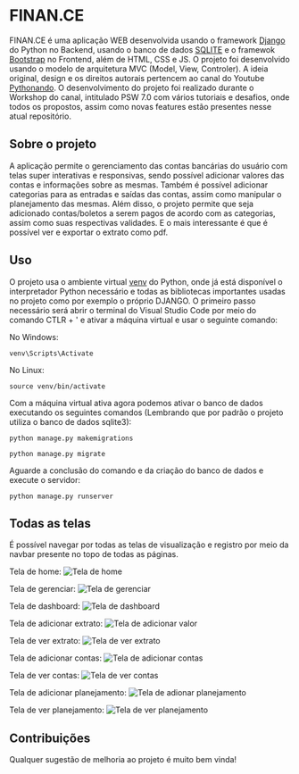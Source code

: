# FINAN.CE

FINAN.CE é uma aplicação WEB desenvolvida usando o framework [Django](https://www.djangoproject.com/) do Python no Backend, usando o banco de dados [SQLITE](https://www.sqlite.org/index.html) e o framewok [Bootstrap](https://getbootstrap.com/) no Frontend, além de HTML, CSS e JS. O projeto foi desenvolvido usando o modelo de arquitetura MVC (Model, View, Controler). A ideia original, design e os direitos autorais pertencem ao canal do Youtube [Pythonando](https://www.youtube.com/@pythonando). O desenvolvimento do projeto foi realizado durante o Workshop do canal, intitulado PSW 7.0 com vários tutoriais e desafios, onde todos os propostos, assim como novas features estão presentes nesse atual repositório.


## Sobre o projeto

A aplicação permite o gerenciamento das contas bancárias do usuário com telas super interativas e responsivas, sendo possível adicionar valores das contas e informações sobre as mesmas. Também é possível adicionar categorias para as entradas e saídas das contas, assim como manipular o planejamento das mesmas. Além disso, o projeto permite que seja adicionado contas/boletos a serem pagos de acordo com as categorias, assim como suas respectivas validades. E o mais interessante é que é possível ver e exportar o extrato como pdf.


## Uso

O projeto usa o ambiente virtual [venv](https://docs.python.org/3/library/venv.html) do Python, onde já está disponível o interpretador Python necessário e todas as bibliotecas importantes usadas no projeto como por exemplo o próprio DJANGO.
O primeiro passo necessário será abrir o terminal do  Visual Studio Code por meio do comando CTLR + ' e ativar a máquina virtual e usar o seguinte comando:

No Windows:
```
venv\Scripts\Activate
```
No Linux:
```
source venv/bin/activate
```
Com a máquina virtual ativa agora podemos ativar o banco de dados executando os seguintes comandos (Lembrando que por padrão o projeto utiliza o banco de dados sqlite3):

```
python manage.py makemigrations
```

```
python manage.py migrate
```

Aguarde a conclusão do comando e da criação do banco de dados e execute o servidor:

```
python manage.py runserver
```

## Todas as telas
É possível navegar por todas as telas de visualização e registro por meio da navbar presente no topo de todas as páginas.

Tela de home: 
![Tela de home](screenshots/home.png)

Tela de gerenciar:
![Tela de gerenciar](screenshots/gerenciar.png)

Tela de dashboard:
![Tela de dashboard](screenshots/dashboard.png)

Tela de adicionar extrato:
![Tela de adicionar valor](screenshots/adicionar_extrato.png)

Tela de ver extrato:
![Tela de ver extrato](screenshots/ver_extrato.png)

Tela de adicionar contas:
![Tela de adicionar contas](screenshots/ver_contas.png)

Tela de ver contas:
![Tela de ver contas](screenshots/adicionar_contas.png)

Tela de adicionar planejamento:
![Tela de adionar planejamento](screenshots/adicionar_planejamento.png)

Tela de ver planejamento:
![Tela de ver planejamento](screenshots/ver_planejamento.png)

## Contribuições

Qualquer sugestão de melhoria ao projeto é muito bem vinda!